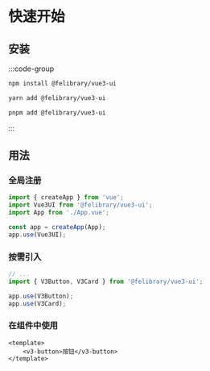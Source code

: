 # 快速开始

## 安装

:::code-group

```bash [npm]
npm install @felibrary/vue3-ui
```

```bash [yarn]
yarn add @felibrary/vue3-ui
```

```bash [pnpm]
pnpm add @felibrary/vue3-ui
```

:::

## 用法

### 全局注册

```ts
import { createApp } from 'vue';
import Vue3UI from '@felibrary/vue3-ui';
import App from './App.vue';

const app = createApp(App);
app.use(Vue3UI);
```

### 按需引入

```ts
// ...
import { V3Button, V3Card } from '@felibrary/vue3-ui';

app.use(V3Button);
app.use(V3Card);
```

### 在组件中使用

```vue
<template>
	<v3-button>按钮</v3-button>
</template>
```
